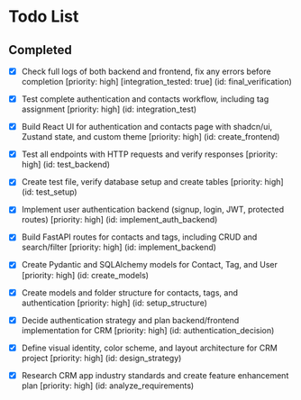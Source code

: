 # Todo List

## Completed

- [x] Check full logs of both backend and frontend, fix any errors before completion [priority: high] [integration_tested: true] (id: final_verification)
- [x] Test complete authentication and contacts workflow, including tag assignment [priority: high] (id: integration_test)
- [x] Build React UI for authentication and contacts page with shadcn/ui, Zustand state, and custom theme [priority: high] (id: create_frontend)
- [x] Test all endpoints with HTTP requests and verify responses [priority: high] (id: test_backend)
- [x] Create test file, verify database setup and create tables [priority: high] (id: test_setup)
- [x] Implement user authentication backend (signup, login, JWT, protected routes) [priority: high] (id: implement_auth_backend)
- [x] Build FastAPI routes for contacts and tags, including CRUD and search/filter [priority: high] (id: implement_backend)
- [x] Create Pydantic and SQLAlchemy models for Contact, Tag, and User [priority: high] (id: create_models)
- [x] Create models and folder structure for contacts, tags, and authentication [priority: high] (id: setup_structure)
- [x] Decide authentication strategy and plan backend/frontend implementation for CRM [priority: high] (id: authentication_decision)
- [x] Define visual identity, color scheme, and layout architecture for CRM project [priority: high] (id: design_strategy)
- [x] Research CRM app industry standards and create feature enhancement plan [priority: high] (id: analyze_requirements)

